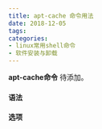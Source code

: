 ```yaml
---
title: apt-cache 命令用法
date: 2018-12-05
tags:
categories: 
- linux常用shell命令
- 软件安装与卸载
---
```

**apt-cache命令** 待添加。
<!-- more --> 
#### **语法**


#### **选项**
